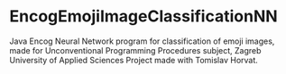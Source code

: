 # EncogEmojiImageClassificationNN
Java Encog Neural Network program for classification of emoji images, made for Unconventional Programming Procedures subject, Zagreb University of Applied Sciences
Project made with Tomislav Horvat.

